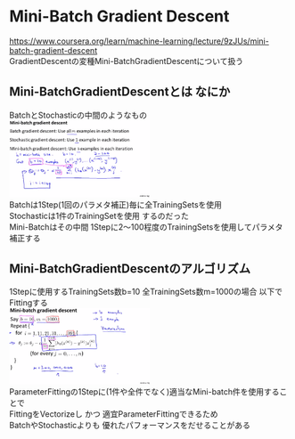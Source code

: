 # Mini-Batch Gradient Descent
https://www.coursera.org/learn/machine-learning/lecture/9zJUs/mini-batch-gradient-descent  
GradientDescentの変種Mini-BatchGradientDescentについて扱う  

## Mini-BatchGradientDescentとは なにか
BatchとStochasticの中間のようなもの  
<img src="../../img/10_03_mini-batch_gradient_descent.png" width=50% >  
Batchは1Step(1回のパラメタ補正)毎に全TrainingSetsを使用  
Stochasticは1件のTrainingSetを使用  するのだった  
Mini-Batchはその中間 1Stepに2～100程度のTrainingSetsを使用してパラメタ補正する  

## Mini-BatchGradientDescentのアルゴリズム
1Stepに使用するTrainingSets数b=10 全TrainingSets数m=1000の場合 以下でFittingする  
<img src="../../img/10_03_mini-batch_gradient_descent_algorithm.png" width=50% >  
ParameterFittingの1Stepに(1件や全件でなく)適当なMini-batch件を使用することで  
FittingをVectorizeし かつ 適宜ParameterFittingできるため  
BatchやStochasticよりも 優れたパフォーマンスをだせることがある  

